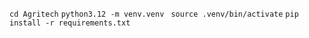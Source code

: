 ```cd Agritech```
```python3.12 -m venv.venv```
``` source .venv/bin/activate```
```pip install -r requirements.txt ``` 
